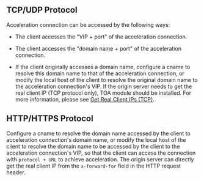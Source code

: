 ## TCP/UDP Protocol
Acceleration connection can be accessed by the following ways:
- The client accesses the "VIP + port" of the acceleration connection.

- The client accesses the "domain name + port" of the acceleration connection. 

- If the client originally accesses a domain name, configure a cname to resolve this domain name to that of the acceleration connection, or modify the local host of the client to resolve the original domain name to the acceleration connection's VIP.
If the origin server needs to get the real client IP (TCP protocol only), TOA module should be installed. For more information, please see [Get Real Client IPs (TCP)](/document/product/608/14427).

## HTTP/HTTPS Protocol
Configure a cname to resolve the domain name accessed by the client to acceleration connection's domain name, or modify the local host of the client to resolve the domain name to be accessed by the client to the acceleration connection's VIP, so that the client can access the connection with `protocol + URL` to achieve acceleration.
The origin server can directly get the real client IP from the `x-forward-for` field in the HTTP request header.

